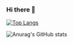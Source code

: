 ### Hi there 👋

[![Top Langs](https://github-readme-stats.vercel.app/api/top-langs/?username=urn-tty&count_private=true&show_icons=true&theme=radical&layout=compact)](https://github.com/anuraghazra/github-readme-stats)

![Anurag's GitHub stats](https://github-readme-stats.vercel.app/api?username=urn-tty&count_private=true&show_icons=true&theme=radical)

